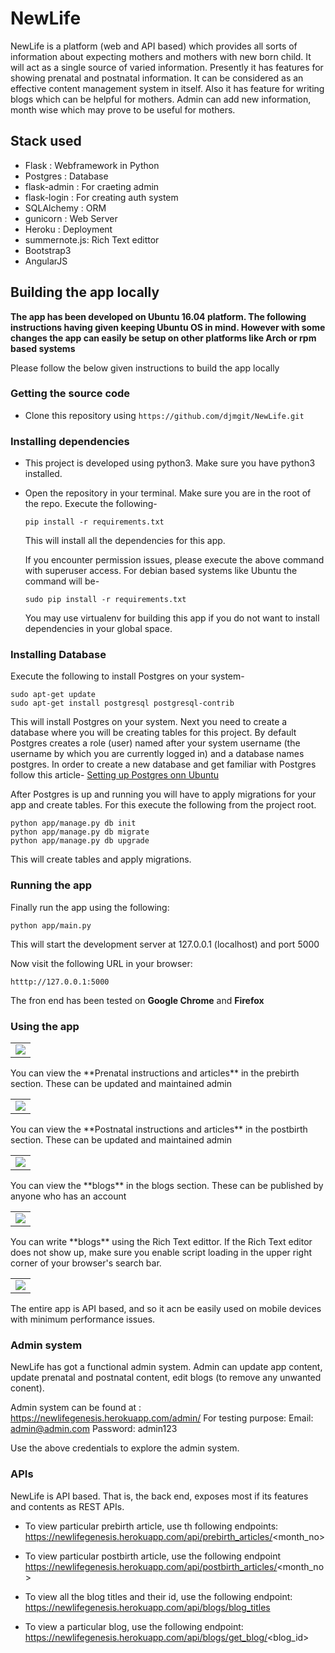 # NewLife
NewLife is a platform (web and API based) which provides all sorts of information about expecting mothers and mothers with new born child. It will act as a single source of varied information. Presently it has features for showing prenatal and postnatal information. It can be considered as an effective content management system in itself. Also it has feature for writing blogs which can be helpful for mothers. Admin can add new information, month wise which may prove to be useful for mothers.

## Stack used
- Flask : Webframework in Python
- Postgres : Database
- flask-admin : For craeting admin
- flask-login : For creating auth system
- SQLAlchemy : ORM
- gunicorn : Web Server
- Heroku : Deployment
- summernote.js: Rich Text edittor
- Bootstrap3
- AngularJS

## Building the app locally

**The app has been developed on Ubuntu 16.04 platform. The following instructions having given keeping Ubuntu OS in mind.
However with some changes the app can easily be setup on other platforms like Arch or rpm based systems**

Please follow the below given instructions to build the app locally

### Getting the source code
- Clone this repository using ``` https://github.com/djmgit/NewLife.git ```
### Installing dependencies
- This project is developed using python3. Make sure you have python3 installed.
- Open the repository in your terminal. Make sure you are in the root of the repo. Execute the following-

  ``` pip install -r requirements.txt ```
  
  This will install all the dependencies for this app.
  
  If you encounter permission issues, please execute the above command with superuser access. For debian based systems like
  Ubuntu the command will be-
  
  ``` sudo pip install -r requirements.txt ```
  
  You may use virtualenv for building this app if you do not want to install dependencies in your global space.
### Installing Database
Execute the following to install Postgres on your system-
```
sudo apt-get update
sudo apt-get install postgresql postgresql-contrib
```
This will install Postgres on your system.
Next you need to create a database where you will be creating tables for this project.
By default Postgres creates a role (user) named after your system username (the username by which you are currently logged in) and a database names postgres.
In order to create a new database and get familiar with Postgres follow this article-
[Setting up Postgres onn Ubuntu](https://www.digitalocean.com/community/tutorials/how-to-install-and-use-postgresql-on-ubuntu-16-04)

After Postgres is up and running you will have to apply migrations for your app and create tables.
For this execute the following from the project root.

```
python app/manage.py db init
python app/manage.py db migrate
python app/manage.py db upgrade

```

This will create tables and apply migrations.

### Running the app
Finally run the app using the following:
```
python app/main.py
```
This will start the development server at 127.0.0.1 (localhost) and port 5000

Now visit the following URL in your browser:
```
htttp://127.0.0.1:5000
```
The fron end has been tested on **Google Chrome** and **Firefox**

### Using the app

<table>
<tr>
<td><img src="Images/img1.png"></td>
</tr>
</table>
You can view the **Prenatal instructions and articles** in the prebirth section. These can be updated and maintained admin
<table>
<tr>
<td><img src="Images/img2.png"></td>
</tr>
</table>
You can view the **Postnatal instructions and articles** in the postbirth section. These can be updated and maintained admin
<table>
<tr>
<td><img src="Images/img3.png"></td>
</tr>
</table>
You can view the **blogs** in the blogs section. These can be published by anyone who has an account
<table>
<tr>
<td><img src="Images/img4.png"></td>
</tr>
</table>
You can write **blogs** using the Rich Text edittor. If the Rich Text editor does not show up, make sure
you enable script loading in the upper right corner of your browser's search bar.
<table>
<tr>
<td><img src="Images/img5.png"></td>
</tr>
</table>

The entire app is API based, and so it acn be easily used on mobile devices with minimum performance issues.

### Admin system

NewLife has got a functional admin system. Admin can update app content, update prenatal and postnatal content, edit blogs
(to remove any unwanted conent).

Admin system can be found at :
https://newlifegenesis.herokuapp.com/admin/
For testing purpose:
Email: admin@admin.com
Password: admin123

Use the above credentials to explore the admin system.

### APIs

NewLife is API based. That is, the back end, exposes most if its features and contents as REST APIs.

- To view particular prebirth article, use th following endpoints:
  https://newlifegenesis.herokuapp.com/api/prebirth_articles/<month_no>

- To view particular postbirth article, use the following endpoint
  https://newlifegenesis.herokuapp.com/api/postbirth_articles/<month_no>
  
- To view all the blog titles and their id, use the following endpoint:
  https://newlifegenesis.herokuapp.com/api/blogs/blog_titles
  
- To view a particular blog, use the following endpoint:
  https://newlifegenesis.herokuapp.com/api/blogs/get_blog/<blog_id>




